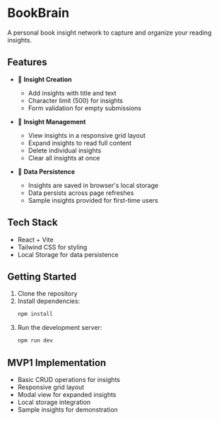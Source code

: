 # BookBrain

A personal book insight network to capture and organize your reading insights.

## Features

- 📝 **Insight Creation**

  - Add insights with title and text
  - Character limit (500) for insights
  - Form validation for empty submissions

- 🎯 **Insight Management**

  - View insights in a responsive grid layout
  - Expand insights to read full content
  - Delete individual insights
  - Clear all insights at once

- 💾 **Data Persistence**
  - Insights are saved in browser's local storage
  - Data persists across page refreshes
  - Sample insights provided for first-time users

## Tech Stack

- React + Vite
- Tailwind CSS for styling
- Local Storage for data persistence

## Getting Started

1. Clone the repository
2. Install dependencies:
   ```bash
   npm install
   ```
3. Run the development server:
   ```bash
   npm run dev
   ```

## MVP1 Implementation

- Basic CRUD operations for insights
- Responsive grid layout
- Modal view for expanded insights
- Local storage integration
- Sample insights for demonstration
